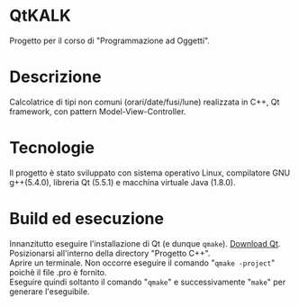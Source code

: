 # QtKALK
Progetto per il corso di "Programmazione ad Oggetti". 
# Descrizione
Calcolatrice di tipi non comuni (orari/date/fusi/lune) realizzata in C++, Qt framework, con pattern Model-View-Controller.
# Tecnologie
Il progetto è stato sviluppato con sistema operativo Linux, compilatore GNU g++(5.4.0), libreria Qt (5.5.1) e macchina virtuale Java (1.8.0).
# Build ed esecuzione
Innanzitutto eseguire l'installazione di Qt (e dunque `qmake`). [Download Qt](https://www.qt.io/download-qt-installer).  
Posizionarsi all'interno della directory "Progetto C++".  
Aprire un terminale. Non occorre eseguire il comando "`qmake -project`" poichè il file .pro è fornito.  
Eseguire quindi soltanto il comando "`qmake`" e successivamente "`make`" per generare l'eseguibile.
